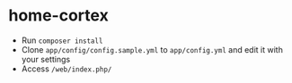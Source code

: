 # home-cortex
* Run ``composer install``
* Clone ``app/config/config.sample.yml`` to ``app/config.yml`` and edit it with your settings
* Access ``/web/index.php/``
